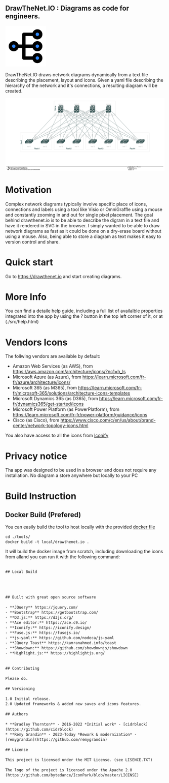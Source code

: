 ## DrawTheNet.IO : Diagrams as code for engineers.

![Logo](docs/logo.png)

DrawTheNet.IO draws network diagrams dynamically from a text file describing the placement, layout and icons. 
Given a yaml file describing the hierarchy of the network and it's connections, a resulting diagram will be created. 

![screenshot](docs/screenshot_gc.png)

# Motivation

Complex network diagrams typically involve specific place of icons, connections and labels using a tool like Visio or OmniGraffle using a mouse and constantly zooming in and out for single pixel placement. 
The goal behind drawthenet.io is to be able to describe the digram in a text file and have it rendered in SVG in the browser. 
I simply wanted to be able to draw network diagrams as fast as it could be done on a dry-erase board without using a mouse.
Also, being able to store a diagram as text makes it easy to version control and share.

# Quick start

Go to https://drawthenet.io and start creating diagrams.

# More Info
You can find a detaile help guide, including a full list of availalble properties integrated into the app by using the ? button in the top left corner of it, or at (./src/help.html)


# Vendors Icons
The follwing vendors are available by default:
 - Amazon Web Services (as AWS), from https://aws.amazon.com/architecture/icons/?nc1=h_ls
 - Microsoft Azure (as Azure), from https://learn.microsoft.com/fr-fr/azure/architecture/icons/
 - Microsoft 365 (as M365), from https://learn.microsoft.com/fr-fr/microsoft-365/solutions/architecture-icons-templates
 - Microsoft Dynamics 365 (as D365), from https://learn.microsoft.com/fr-fr/dynamics365/get-started/icons
 - Microsoft Power Platform (as PowerPlatform), from https://learn.microsoft.com/fr-fr/power-platform/guidance/icons
 - Cisco (as Cisco), from https://www.cisco.com/c/en/us/about/brand-center/network-topology-icons.html
 
You also have access to all the icons from [Iconify](https://icon-sets.iconify.design/)

# Privacy notice

Tha app was designed to be used in a browser and does not require any installation. No diagram a store anywhere but locally to your PC

# Build Instruction
## Docker Build (Prefered)

You can easily build the tool to host locally with the provided [docker file](./tools/Dockerfile)

```
cd ./tools/
docker build -t local/drawthenet.io .
```
It will build the docker image from scratch, including downloading the icons from alland you can run it with the following command:

```

## Local Build




## Built with great open source software

- **JQuery** https://jquery.com/
- **Bootstrap** https://getbootstrap.com/
- **D3.js:** https://d3js.org/
- **Ace editor:** https://ace.c9.io/
- **Iconify:** https://iconify.design/
- **Fuse.js:** https://fusejs.io/
- **js-yaml:** https://github.com/nodeca/js-yaml
- **JQuery Toast** https://kamranahmed.info/toast
- **Showdown:** https://github.com/showdownjs/showdown
- **Highlight.js:** https://highlightjs.org/


## Contributing

Please do.

## Versioning

1.0 Initial release.
2.0 Updated frameworks & added new saves and icons features.

## Authors

* **Bradley Thornton** - 2016-2022 *Initial work* - [cidrblock](https://github.com/cidrblock)
* **Rémy Grandin** - 2023-Today *Rework & modernization* - [remygrandin](https://github.com/remygrandin)

## License

This project is licensed under the MIT License. (see LISENCE.TXT)

The logo of the project is licensed under the Apache 2.0 (https://github.com/bytedance/IconPark/blob/master/LICENSE)